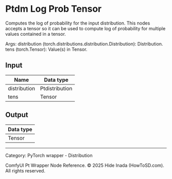 # Ptdm Log Prob Tensor
Computes the log of probability for the input distribution.  This nodes accepts a tensor so it can be used to compute log of probability for multiple values contained in a tensor.

Args:
        distribution (torch.distributions.distribution.Distribution): Distribution.  
        tens (torch.Tensor): Value(s) in Tensor.

## Input
| Name | Data type |
|---|---|
| distribution | Ptdistribution |
| tens | Tensor |

## Output
| Data type |
|---|
| Tensor |

<HR>
Category: PyTorch wrapper - Distribution

ComfyUI Pt Wrapper Node Reference. © 2025 Hide Inada (HowToSD.com). All rights reserved.
